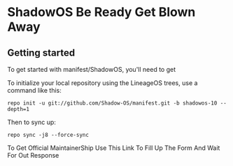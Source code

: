 ShadowOS Be Ready Get Blown Away
===========

Getting started
---------------

To get started with manifest/ShadowOS, you'll need to get

To initialize your local repository using the LineageOS trees, use a command like this:
```
repo init -u git://github.com/Shadow-OS/manifest.git -b shadowos-10 --depth=1
```
Then to sync up:
```
repo sync -j8 --force-sync
```


To Get Official MaintainerShip Use This Link To Fill Up The Form And Wait For Out Response 
<a href="https://docs.google.com/forms/d/e/1FAIpQLSeys3ZrOIWQrWIA58YjiqP1oH8Ue62bzdmpBZl6QpDhHQcIJQ/viewform?usp=sf_link"></a>
